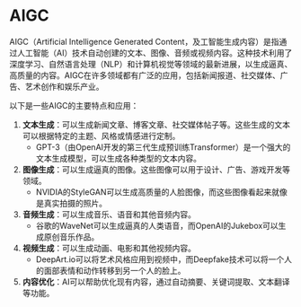 # AIGC

AIGC（Artificial Intelligence Generated Content，及工智能生成内容）是指通过人工智能（AI）技术自动创建的文本、图像、音频或视频内容。这种技术利用了深度学习、自然语言处理（NLP）和计算机视觉等领域的最新进展，以生成逼真、高质量的内容。AIGC在许多领域都有广泛的应用，包括新闻报道、社交媒体、广告、艺术创作和娱乐产业。

以下是一些AIGC的主要特点和应用： 

1. **文本生成**：可以生成新闻文章、博客文章、社交媒体帖子等。这些生成的文本可以根据特定的主题、风格或情感进行定制。
   - GPT-3（由OpenAI开发的第三代生成预训练Transformer）是一个强大的文本生成模型，可以生成各种类型的文本内容。 
2. **图像生成**：可以生成逼真的图像。这些图像可以用于设计、广告、游戏开发等领域。
   - NVIDIA的StyleGAN可以生成高质量的人脸图像，而这些图像看起来就像是真实拍摄的照片。 
3. **音频生成**：可以生成音乐、语音和其他音频内容。
   - 谷歌的WaveNet可以生成逼真的人类语音，而OpenAI的Jukebox可以生成原创音乐作品。
4. **视频生成**：可以生成动画、电影和其他视频内容。
   - DeepArt.io可以将艺术风格应用到视频中，而Deepfake技术可以将一个人的面部表情和动作转移到另一个人的脸上。 
5. **内容优化**：AI可以帮助优化现有内容，通过自动摘要、关键词提取、文本翻译等功能。 
